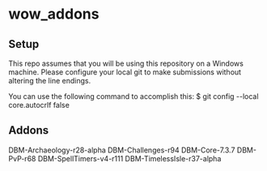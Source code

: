 # wow_addons

## Setup
This repo assumes that you will be using this repository on a Windows machine.  Please configure your local git to make submissions without altering the line endings.

You can use the following command to accomplish this:
$ git config --local core.autocrlf false

## Addons
DBM-Archaeology-r28-alpha
DBM-Challenges-r94
DBM-Core-7.3.7
DBM-PvP-r68
DBM-SpellTimers-v4-r111
DBM-TimelessIsle-r37-alpha